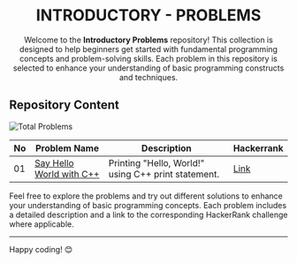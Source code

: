<h1 align='center'>INTRODUCTORY - PROBLEMS</h1>

<p align='center'>Welcome to the <b>Introductory Problems</b> repository! This collection is designed to help beginners get started with fundamental programming concepts and problem-solving skills. Each problem in this repository is selected to enhance your understanding of basic programming constructs and techniques. </p>

## Repository Content
<p> <img src="https://img.shields.io/badge/Total%20Problems-1-blue" alt="Total Problems" /> </p>

| No | Problem Name | Description | Hackerrank |
|----|--------------|-------------|------------|
| 01  | [Say Hello World with C++](https://github.com/JawadSher/CPlusPlus-Problems-Solutions-HackerRank/tree/main/01%20-%20Introductory%20Problems/Say%20Hello%20World%20with%20C%2B%2B)    |Printing "Hello, World!" using C++ print statement. | [Link](https://www.hackerrank.com/challenges/cpp-hello-world/problem?isFullScreen=true) |



Feel free to explore the problems and try out different solutions to enhance your understanding of basic programming concepts. Each problem includes a detailed description and a link to the corresponding HackerRank challenge where applicable.

---
Happy coding! 😊
